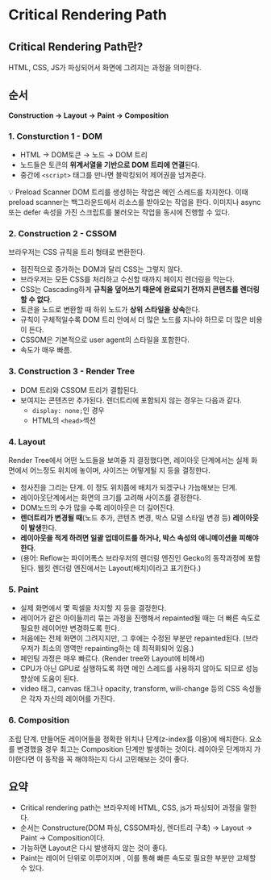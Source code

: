 # Critical Rendering Path

## Critical Rendering Path란?

HTML, CSS, JS가 파싱되어서 화면에 그려지는 과정을 의미한다.

## 순서

**Construction → Layout → Paint → Composition**

### 1.  Consturction 1 - DOM

- HTML → DOM토큰 → 노드 → DOM 트리
- 노드들은 토큰의 **위계서열을 기반으로 DOM 트리에 연결**된다.
- 중간에 `<script>` 태그를 만나면 블락킹되어 제어권을 넘겨준다.

💡 Preload Scanner DOM 트리를 생성하는 작업은 메인 스레드를 차지한다. 이때 preload scanner는 백그라운드에서 리소스를 받아오는 작업을 한다. 이미지나 async 또는 defer 속성을 가진 스크립트를 불러오는 작업을 동시에 진행할 수 있다.

### 2.  Construction 2 - CSSOM

브라우저는 CSS 규칙을 트리 형태로 변환한다.

- 점진적으로 증가하는 DOM과 달리 CSS는 그렇지 않다.
- 브라우저는 모든 CSS를 처리하고 수신할 때까지 페이지 렌더링을 막는다.
- CSS는 Cascading하게 **규칙을 덮어쓰기 때문에 완료되기 전까지 콘텐츠를 렌더링할 수 없다**.
- 토큰을 노드로 변환할 때 하위 노드가 **상위 스타일을 상속**한다.
- 규칙이 구체적일수록 DOM 트리 안에서 더 많은 노드를 지나야 하므로 더 많은 비용이 든다.
- CSSOM은 기본적으로 user agent의 스타일을 포함한다.
- 속도가 매우 빠름.

### 3.  Construction 3 - Render Tree

- DOM 트리와 CSSOM 트리가 결합된다.
- 보여지는 콘텐츠만 추가된다. 렌더트리에 포함되지 않는 경우는 다음과 같다.
  - `display: none;`인 경우
  - HTML의 `<head>`섹션

### 4.  Layout

Render Tree에서 어떤 노드들을 보여줄 지 결정했다면, 레이아웃 단계에서는 실제 화면에서 어느정도 위치에 놓이며, 사이즈는 어떻게될 지 등을 결정한다.

- 청사진을 그리는 단계. 이 정도 위치쯤에 배치가 되겠구나 가늠해보는 단계.
- 레이아웃단계에서는 화면의 크기를 고려해 사이즈를 결정한다.
- DOM노드의 수가 많을 수록 레이아웃은 더 길어진다.
- **렌더트리가 변경될 때**(노드 추가, 콘텐츠 변경, 박스 모델 스타일 변경 등) **레이아웃이 발생**한다.
- **레이아웃을 적게 하려면 일괄 업데이트를 하거나, 박스 속성의 애니메이션을 피해야한다**.
- (용어: Reflow는 파이어폭스 브라우저의 렌더링 엔진인 Gecko의 동작과정에 포함된다. 웹킷 렌더링 엔진에서는 Layout(배치)이라고 표기한다.)

### 5.  Paint

- 실제 화면에서 몇 픽셀을 차지할 지 등을 결정한다.
- 레이어가 같은 아이들끼리 묶는 과정을 진행해서 repainted될 때는 더 빠른 속도로 필요한 레이어만 변경하도록 한다.
- 처음에는 전체 화면이 그려지지만, 그 후에는 수정된 부분만 repainted된다. (브라우저가 최소의 영역만 repainting하는 데 최적화되어 있음.)
- 페인팅 과정은 매우 빠르다. (Render tree와 Layout에 비해서)
- CPU가 아닌 GPU로 실행하도록 하면 메인 스레드를 사용하지 않아도 되므로 성능향상에 도움이 된다.
- video 태그, canvas 태그나 opacity, transform, will-change 등의 CSS 속성들은 각자 자신의 레이어를 가진다.

  

### 6.  Composition

조립 단계. 만들어둔 레이어들을 정확한 위치나 단계(z-index를 이용)에 배치한다. 요소를 변경했을 경우 최고는 Composition 단계만 발생하는 것이다. 레이아웃 단계까지 가야한다면 이 동작을 꼭 해야하는지 다시 고민해보는 것이 좋다.



## 요약

- Critical rendering path는 브라우저에 HTML, CSS, js가 파싱되어 과정을 말한다.
- 순서는 Constructure(DOM 파싱, CSSOM파싱, 렌더트리 구축) -> Layout -> Paint -> Composition이다.
- 가능하면 Layout은 다시 발생하지 않는 것이 좋다.
- Paint는 레이어 단위로 이루어지며 , 이를 통해 빠른 속도로 필요한 부분만 교체할 수 있다.